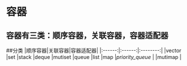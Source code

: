 容器
====
容器有三类：顺序容器，关联容器，容器适配器
----
##分类
|顺序容器|关联容器|容器适配器|
|:------:|:------:|:--------:|
|vector  |set     |stack
|deque   |mutiset |queue
|list    |map     |_priority_queue_
|        |mutimap |


